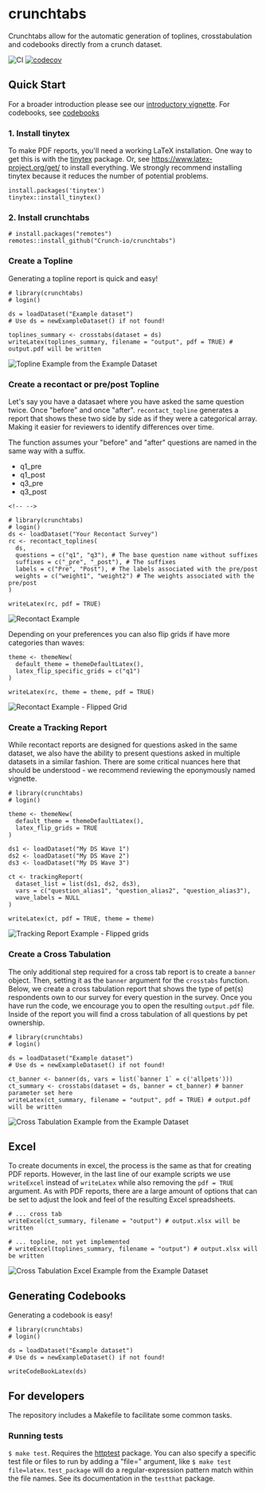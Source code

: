 # crunchtabs

Crunchtabs allow for the automatic generation of toplines, crosstabulation and codebooks directly from a crunch dataset.

![CI](https://github.com/Crunch-io/crunchtabs/workflows/CI/badge.svg?branch=main) [![codecov](https://codecov.io/gh/Crunch-io/crunchtabs/branch/main/graph/badge.svg)](https://codecov.io/gh/Crunch-io/crunchtabs)

## Quick Start

For a broader introduction please see our [introductory vignette](https://crunch-io.github.io/crunchtabs/articles/Overview.html). For codebooks, see [codebooks](https://crunch-io.github.io/crunchtabs/articles/Codebooks.html)

### 1. Install tinytex

To make PDF reports, you'll need a working LaTeX installation. One way to get this is with the [tinytex](https://yihui.name/tinytex/) package. Or, see <https://www.latex-project.org/get/> to install everything. We strongly recommend installing tinytex because it reduces the number of potential problems.

    install.packages('tinytex')
    tinytex::install_tinytex()

### 2. Install crunchtabs

    # install.packages("remotes")
    remotes::install_github("Crunch-io/crunchtabs")

### Create a Topline

Generating a topline report is quick and easy!

    # library(crunchtabs)
    # login()

    ds = loadDataset("Example dataset")
    # Use ds = newExampleDataset() if not found!

    toplines_summary <- crosstabs(dataset = ds)
    writeLatex(toplines_summary, filename = "output", pdf = TRUE) # output.pdf will be written 

![Topline Example from the Example Dataset](https://raw.githubusercontent.com/Crunch-io/crunchtabs/main/vignettes/example-001-topline.png)

### Create a recontact or pre/post Topline

Let's say you have a datasaet where you have asked the same question twice. Once "before" and once "after". `recontact_topline` generates a report that shows these two side by side as if they were a categorical array. Making it easier for reviewers to identify differences over time.

The function assumes your "before" and "after" questions are named in the same way with a suffix.

-   q1_pre
-   q1_post
-   q3_pre
-   q3_post

```{=html}
<!-- -->
```
    # library(crunchtabs)
    # login()
    ds <- loadDataset("Your Recontact Survey")
    rc <- recontact_toplines(
      ds, 
      questions = c("q1", "q3"), # The base question name without suffixes
      suffixes = c("_pre", "_post"), # The suffixes
      labels = c("Pre", "Post"), # The labels associated with the pre/post
      weights = c("weight1", "weight2") # The weights associated with the pre/post
    )

    writeLatex(rc, pdf = TRUE)

![Recontact Example](https://raw.githubusercontent.com/Crunch-io/crunchtabs/main/vignettes/example-012-recontact-default.png)

Depending on your preferences you can also flip grids if have more categories than waves:

    theme <- themeNew(
      default_theme = themeDefaultLatex(), 
      latex_flip_specific_grids = c("q1")
    )

    writeLatex(rc, theme = theme, pdf = TRUE)

![Recontact Example - Flipped Grid](https://raw.githubusercontent.com/Crunch-io/crunchtabs/main/vignettes/example-013-recontact-flipped-grid.png)

### Create a Tracking Report

While recontact reports are designed for questions asked in the same dataset, we also have the ability to present questions asked in multiple datasets in a similar fashion. There are some critical nuances here that should be understood - we recommend reviewing the eponymously named vignette. 

    # library(crunchtabs)
    # login() 
    
    theme <- themeNew(
      default_theme = themeDefaultLatex(), 
      latex_flip_grids = TRUE
    )
    
    ds1 <- loadDataset("My DS Wave 1")
    ds2 <- loadDataset("My DS Wave 2")
    ds3 <- loadDataset("My DS Wave 3")
    
    ct <- trackingReport(
      dataset_list = list(ds1, ds2, ds3), 
      vars = c("question_alias1", "question_alias2", "question_alias3"),
      wave_labels = NULL
    )
    
    writeLatex(ct, pdf = TRUE, theme = theme)


![Tracking Report Example - Flipped grids](https://raw.githubusercontent.com/Crunch-io/crunchtabs/main/vignettes/ex016.png)  

### Create a Cross Tabulation

The only additional step required for a cross tab report is to create a `banner` object. Then, setting it as the `banner` argument for the `crosstabs` function. Below, we create a cross tabulation report that shows the type of pet(s) respondents own to our survey for every question in the survey. Once you have run the code, we encourage you to open the resulting `output.pdf` file. Inside of the report you will find a cross tabulation of all questions by pet ownership.

    # library(crunchtabs)
    # login()

    ds = loadDataset("Example dataset")
    # Use ds = newExampleDataset() if not found!

    ct_banner <- banner(ds, vars = list(`banner 1` = c('allpets')))
    ct_summary <- crosstabs(dataset = ds, banner = ct_banner) # banner parameter set here
    writeLatex(ct_summary, filename = "output", pdf = TRUE) # output.pdf will be written 

![Cross Tabulation Example from the Example Dataset](https://raw.githubusercontent.com/Crunch-io/crunchtabs/main/vignettes/example-002-crosstabs.png)

## Excel

To create documents in excel, the process is the same as that for creating PDF reports. However, in the last line of our example scripts we use `writeExcel` instead of `writeLatex` while also removing the `pdf = TRUE` argument. As with PDF reports, there are a large amount of options that can be set to adjust the look and feel of the resulting Excel spreadsheets.

    # ... cross tab
    writeExcel(ct_summary, filename = "output") # output.xlsx will be written 

    # ... topline, not yet implemented
    # writeExcel(toplines_summary, filename = "output") # output.xlsx will be written 

![Cross Tabulation Excel Example from the Example Dataset](https://raw.githubusercontent.com/Crunch-io/crunchtabs/main/vignettes/example-003-excel-ct.png)

## Generating Codebooks

Generating a codebook is easy!

    # library(crunchtabs)
    # login()

    ds = loadDataset("Example dataset")
    # Use ds = newExampleDataset() if not found!

    writeCodeBookLatex(ds)

## For developers

The repository includes a Makefile to facilitate some common tasks.

### Running tests

`$ make test`. Requires the [httptest](https://github.com/nealrichardson/httptest) package. You can also specify a specific test file or files to run by adding a "file=" argument, like `$ make test file=latex`. `test_package` will do a regular-expression pattern match within the file names. See its documentation in the `testthat` package.
